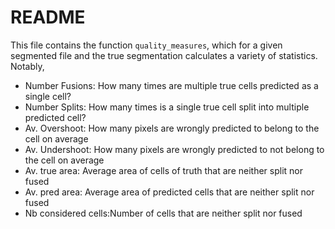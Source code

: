 # README
This file contains the function ```quality_measures```, which for a given segmented file and the true segmentation calculates a variety of statistics. Notably, 
- Number Fusions:     How many times are multiple true cells predicted as a single cell?
- Number Splits:      How many times is a single true cell split into multiple predicted cell?
- Av. Overshoot:      How many pixels are wrongly predicted to belong to the cell on average
- Av. Undershoot:     How many pixels are wrongly predicted to not belong to the cell on average
- Av. true area:      Average area of cells of truth that are neither split nor fused
- Av. pred area:      Average area of predicted cells that are neither split nor fused
- Nb considered cells:Number of cells that are neither split nor fused
